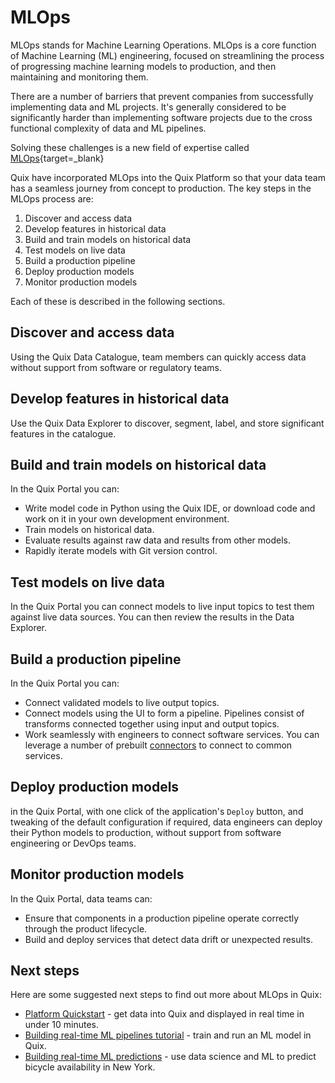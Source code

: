 # MLOps

MLOps stands for Machine Learning Operations. MLOps is a core function of Machine Learning (ML) engineering, focused on streamlining the process of progressing machine learning models to production, and then maintaining and monitoring them.

There are a number of barriers that prevent companies from successfully implementing data and ML projects. It's generally considered to be significantly harder than implementing software projects due to the cross functional complexity of data and ML pipelines.

Solving these challenges is a new field of expertise called [MLOps](https://en.wikipedia.org/wiki/MLOps){target=_blank}

Quix have incorporated MLOps into the Quix Platform so that your data team has a seamless journey from concept to production. The key steps in the MLOps process are:

1. Discover and access data
2. Develop features in historical data
3. Build and train models on historical data
4. Test models on live data
5. Build a production pipeline
6. Deploy production models
7. Monitor production models

Each of these is described in the following sections.

## Discover and access data

Using the Quix Data Catalogue, team members can quickly access data without support from software or regulatory teams.

## Develop features in historical data

Use the Quix Data Explorer to discover, segment, label, and store significant features in the catalogue.

## Build and train models on historical data

In the Quix Portal you can:

* Write model code in Python using the Quix IDE, or download code and work on it in your own development environment.
* Train models on historical data.
* Evaluate results against raw data and results from other models.
* Rapidly iterate models with Git version control.

## Test models on live data

In the Quix Portal you can connect models to live input topics to test them against live data sources. You can then review the results in the Data Explorer.

## Build a production pipeline

In the Quix Portal you can:

* Connect validated models to live output topics.
* Connect models using the UI to form a pipeline. Pipelines consist of transforms connected together using input and output topics.
* Work seamlessly with engineers to connect software services. You can leverage a number of prebuilt [connectors](../platform/connectors/index.md) to connect to common services.

## Deploy production models

in the Quix Portal, with one click of the application's `Deploy` button, and tweaking of the default configuration if required, data engineers can deploy their Python models to production, without support from software engineering or DevOps teams.

## Monitor production models

In the Quix Portal, data teams can:

* Ensure that components in a production pipeline operate correctly through the product lifecycle.
* Build and deploy services that detect data drift or unexpected results.

## Next steps

Here are some suggested next steps to find out more about MLOps in Quix:

* [Platform Quickstart](../platform/quickstart.md) - get data into Quix and displayed in real time in under 10 minutes.
* [Building real-time ML pipelines tutorial](../platform/tutorials/train-and-deploy-ml/index.md) - train and run an ML model in Quix.
* [Building real-time ML predictions](../platform/tutorials/data-science/index.md) - use data science and ML to predict bicycle availability in New York.
